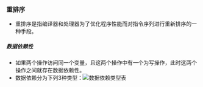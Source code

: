 ### 重排序

- 重排序是指编译器和处理器为了优化程序性能而对指令序列进行重新排序的一种手段。

##### 数据依赖性

- 如果两个操作访问同一个变量，且这两个操作中有一个为写操作，此时这两个操作之间就存在数据依赖性。
- 数据依赖分为下列3种类型：![数据依赖类型表]()